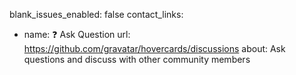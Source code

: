 blank_issues_enabled: false
contact_links:
  - name: ❓ Ask Question
    url: https://github.com/gravatar/hovercards/discussions
    about: Ask questions and discuss with other community members